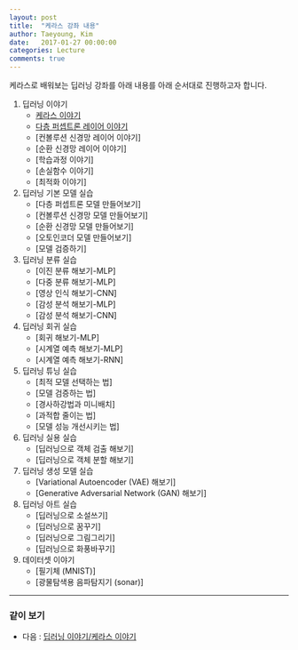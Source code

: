 ```yaml
---
layout: post
title:  "케라스 강좌 내용"
author: Taeyoung, Kim
date:   2017-01-27 00:00:00
categories: Lecture
comments: true
---
```

케라스로 배워보는 딥러닝 강좌를 아래 내용를 아래 순서대로 진행하고자 합니다.

1. 딥러닝 이야기
    * [케라스 이야기](https://tykimos.github.io/Keras/2017/01/27/Keras_Talk/)
    * [다층 퍼셉트론 레이어 이야기](https://tykimos.github.io/Keras/2017/01/27/MLP_Layer_Talk/)
    * [컨볼루션 신경망 레이어 이야기]
    * [순환 신경망 레이어 이야기]    
    * [학습과정 이야기]
    * [손실함수 이야기]
    * [최적화 이야기]
1. 딥러닝 기본 모델 실습
    * [다층 퍼셉트론 모델 만들어보기]
    * [컨볼루션 신경망 모델 만들어보기]
    * [순환 신경망 모델 만들어보기]
    * [오토인코더 모델 만들어보기]    
    * [모델 검증하기]
1. 딥러닝 분류 실습
    * [이진 분류 해보기-MLP]
    * [다중 분류 해보기-MLP]
    * [영상 인식 해보기-CNN]
    * [감성 분석 해보기-MLP]
    * [감성 분석 해보기-CNN]    
1. 딥러닝 회귀 실습
    * [회귀 해보기-MLP]
    * [시계열 예측 해보기-MLP]
    * [시계열 예측 해보기-RNN]
1. 딥러닝 튜닝 실습
    * [최적 모델 선택하는 법]
    * [모델 검증하는 법]
    * [경사하강법과 미니배치]
    * [과적합 줄이는 법]
    * [모델 성능 개선시키는 법]
1. 딥러닝 실용 실습
    * [딥러닝으로 객체 검출 해보기]
    * [딥러닝으로 객체 분할 해보기]    
1. 딥러닝 생성 모델 실습
    * [Variational Autoencoder (VAE) 해보기]
    * [Generative Adversarial Network (GAN) 해보기]
1. 딥러닝 아트 실습
    * [딥러닝으로 소설쓰기]
    * [딥러닝으로 꿈꾸기]
    * [딥러닝으로 그림그리기]
    * [딥러닝으로 화풍바꾸기]
1. 데이터셋 이야기
    * [필기체 (MNIST)]
    * [광물탐색용 음파탐지기 (sonar)]

---

### 같이 보기

* 다음 : [딥러닝 이야기/케라스 이야기](https://tykimos.github.io/Keras/2017/01/27/Keras_Talk/)

